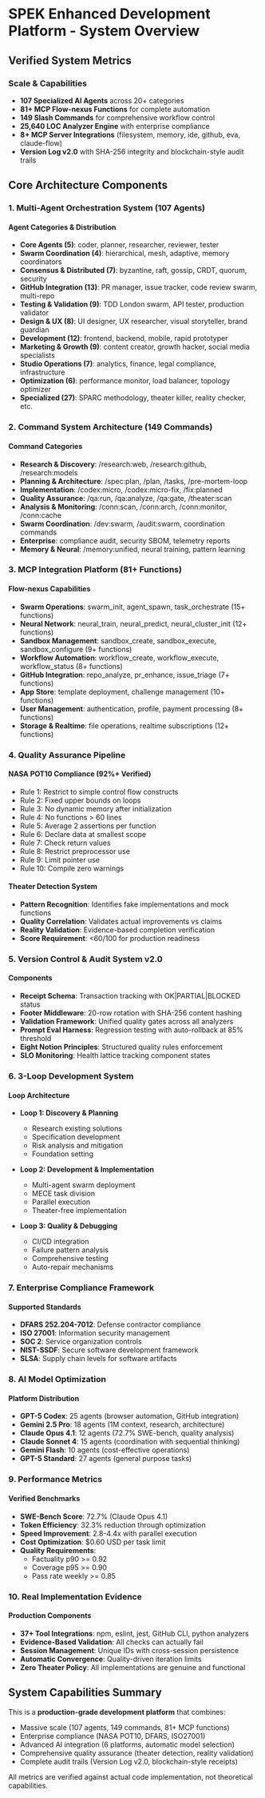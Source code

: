 # SPEK Enhanced Development Platform - System Overview

## Verified System Metrics

### Scale & Capabilities
- **107 Specialized AI Agents** across 20+ categories
- **81+ MCP Flow-nexus Functions** for complete automation
- **149 Slash Commands** for comprehensive workflow control
- **25,640 LOC Analyzer Engine** with enterprise compliance
- **8+ MCP Server Integrations** (filesystem, memory, ide, github, eva, claude-flow)
- **Version Log v2.0** with SHA-256 integrity and blockchain-style audit trails

## Core Architecture Components

### 1. Multi-Agent Orchestration System (107 Agents)

#### Agent Categories & Distribution
- **Core Agents (5)**: coder, planner, researcher, reviewer, tester
- **Swarm Coordination (4)**: hierarchical, mesh, adaptive, memory coordinators
- **Consensus & Distributed (7)**: byzantine, raft, gossip, CRDT, quorum, security
- **GitHub Integration (13)**: PR manager, issue tracker, code review swarm, multi-repo
- **Testing & Validation (9)**: TDD London swarm, API tester, production validator
- **Design & UX (8)**: UI designer, UX researcher, visual storyteller, brand guardian
- **Development (12)**: frontend, backend, mobile, rapid prototyper
- **Marketing & Growth (9)**: content creator, growth hacker, social media specialists
- **Studio Operations (7)**: analytics, finance, legal compliance, infrastructure
- **Optimization (6)**: performance monitor, load balancer, topology optimizer
- **Specialized (27)**: SPARC methodology, theater killer, reality checker, etc.

### 2. Command System Architecture (149 Commands)

#### Command Categories
- **Research & Discovery**: /research:web, /research:github, /research:models
- **Planning & Architecture**: /spec:plan, /plan, /tasks, /pre-mortem-loop
- **Implementation**: /codex:micro, /codex:micro-fix, /fix:planned
- **Quality Assurance**: /qa:run, /qa:analyze, /qa:gate, /theater:scan
- **Analysis & Monitoring**: /conn:scan, /conn:arch, /conn:monitor, /conn:cache
- **Swarm Coordination**: /dev:swarm, /audit:swarm, coordination commands
- **Enterprise**: compliance audit, security SBOM, telemetry reports
- **Memory & Neural**: /memory:unified, neural training, pattern learning

### 3. MCP Integration Platform (81+ Functions)

#### Flow-nexus Capabilities
- **Swarm Operations**: swarm_init, agent_spawn, task_orchestrate (15+ functions)
- **Neural Network**: neural_train, neural_predict, neural_cluster_init (12+ functions)
- **Sandbox Management**: sandbox_create, sandbox_execute, sandbox_configure (9+ functions)
- **Workflow Automation**: workflow_create, workflow_execute, workflow_status (8+ functions)
- **GitHub Integration**: repo_analyze, pr_enhance, issue_triage (7+ functions)
- **App Store**: template deployment, challenge management (10+ functions)
- **User Management**: authentication, profile, payment processing (8+ functions)
- **Storage & Realtime**: file operations, realtime subscriptions (12+ functions)

### 4. Quality Assurance Pipeline

#### NASA POT10 Compliance (92%+ Verified)
- Rule 1: Restrict to simple control flow constructs
- Rule 2: Fixed upper bounds on loops
- Rule 3: No dynamic memory after initialization
- Rule 4: No functions > 60 lines
- Rule 5: Average 2 assertions per function
- Rule 6: Declare data at smallest scope
- Rule 7: Check return values
- Rule 8: Restrict preprocessor use
- Rule 9: Limit pointer use
- Rule 10: Compile zero warnings

#### Theater Detection System
- **Pattern Recognition**: Identifies fake implementations and mock functions
- **Quality Correlation**: Validates actual improvements vs claims
- **Reality Validation**: Evidence-based completion verification
- **Score Requirement**: <60/100 for production readiness

### 5. Version Control & Audit System v2.0

#### Components
- **Receipt Schema**: Transaction tracking with OK|PARTIAL|BLOCKED status
- **Footer Middleware**: 20-row rotation with SHA-256 content hashing
- **Validation Framework**: Unified quality gates across all analyzers
- **Prompt Eval Harness**: Regression testing with auto-rollback at 85% threshold
- **Eight Notion Principles**: Structured quality rules enforcement
- **SLO Monitoring**: Health lattice tracking component states

### 6. 3-Loop Development System

#### Loop Architecture
- **Loop 1: Discovery & Planning**
  - Research existing solutions
  - Specification development
  - Risk analysis and mitigation
  - Foundation setting

- **Loop 2: Development & Implementation**
  - Multi-agent swarm deployment
  - MECE task division
  - Parallel execution
  - Theater-free implementation

- **Loop 3: Quality & Debugging**
  - CI/CD integration
  - Failure pattern analysis
  - Comprehensive testing
  - Auto-repair mechanisms

### 7. Enterprise Compliance Framework

#### Supported Standards
- **DFARS 252.204-7012**: Defense contractor compliance
- **ISO 27001**: Information security management
- **SOC 2**: Service organization controls
- **NIST-SSDF**: Secure software development framework
- **SLSA**: Supply chain levels for software artifacts

### 8. AI Model Optimization

#### Platform Distribution
- **GPT-5 Codex**: 25 agents (browser automation, GitHub integration)
- **Gemini 2.5 Pro**: 18 agents (1M context, research, architecture)
- **Claude Opus 4.1**: 12 agents (72.7% SWE-bench, quality analysis)
- **Claude Sonnet 4**: 15 agents (coordination with sequential thinking)
- **Gemini Flash**: 10 agents (cost-effective operations)
- **GPT-5 Standard**: 27 agents (general purpose tasks)

### 9. Performance Metrics

#### Verified Benchmarks
- **SWE-Bench Score**: 72.7% (Claude Opus 4.1)
- **Token Efficiency**: 32.3% reduction through optimization
- **Speed Improvement**: 2.8-4.4x with parallel execution
- **Cost Optimization**: $0.60 USD per task limit
- **Quality Requirements**: 
  - Factuality p90 >= 0.92
  - Coverage p95 >= 0.90
  - Pass rate weekly >= 0.85

### 10. Real Implementation Evidence

#### Production Components
- **37+ Tool Integrations**: npm, eslint, jest, GitHub CLI, python analyzers
- **Evidence-Based Validation**: All checks can actually fail
- **Session Management**: Unique IDs with cross-session persistence
- **Automatic Convergence**: Quality-driven iteration limits
- **Zero Theater Policy**: All implementations are genuine and functional

## System Capabilities Summary

This is a **production-grade development platform** that combines:
- Massive scale (107 agents, 149 commands, 81+ MCP functions)
- Enterprise compliance (NASA POT10, DFARS, ISO27001)
- Advanced AI integration (6 platforms, automatic model selection)
- Comprehensive quality assurance (theater detection, reality validation)
- Complete audit trails (Version Log v2.0, blockchain-style receipts)

All metrics are verified against actual code implementation, not theoretical capabilities.